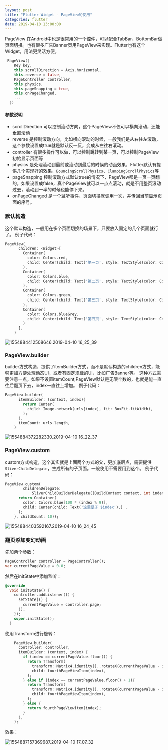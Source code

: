 ```yaml
---
layout: post
title: "Flutter Widget - PageView的使用"
categories: flutter
date: 2019-04-10 13:00:00
---
```


PageView 在Android中也是很常用的一个控件，可以配合TabBar、BottomBar做页面切换。也有很多广告Banner页用PageView来实现。Flutter也有这个Widget，用法更灵活方便。


```dart
 PageView({
    Key key,
    this.scrollDirection = Axis.horizontal,
    this.reverse = false,
    PageController controller,
    this.physics,
    this.pageSnapping = true,
    this.onPageChanged,
    ...
  }) 
```
#### 参数说明
* scrollDirection 可以控制滚动方向，这个PageView不仅可以横向滚动，还能垂直滚动
* reverse 是控制滚动方向，比如横向滚动的时候，一般我们是从右往左滚动，这个参数设置成true就是默认反一反，变成从左往右滚动。
* controller 有很多操作可以做，可以控制跳转到某一页，可以控制PageView初始显示页面等
* physics 是处理滚动到最前或滚动到最后的时候的动画效果，Flutter默认有提供几个实现好的效果，`BouncingScrollPhysics`、`ClampingScrollPhysics`等
* pageSnapping 控制滚动方式默认true的情况下，PageView都是一页一页翻的，如果设置成false，真个PageView就可以一点点滚动，就是不用整页滚动过去，滚动到一半的时候也能停下来。
* onPageChanged 是一个监听事件，页面切换就调用一次，并传回当前显示页面的序号。

### 默认构造

这个默认构造，一般用在多个页面切换的场景下，只要放入固定的几个页面就行了。
例子代码：

```dart
PageView(
      children: <Widget>[
        Container(
          color: Colors.red,
          child: Center(child: Text('第一页', style: TextStyle(color: Colors.white),),),
        ),
        Container(
          color: Colors.blue,
          child: Center(child: Text('第二页', style: TextStyle(color: Colors.white),),),
        ),
        Container(
          color: Colors.green,
          child: Center(child: Text('第三页', style: TextStyle(color: Colors.white),),),
        ),
        Container(
          color: Colors.blueGrey,
          child: Center(child: Text('第四页', style: TextStyle(color: Colors.white),),),
        )
      ],
    )
```
![1554884412508646.2019-04-10 16_25_39](http://img.muliba.net/2019-04-10-1554884412508646.2019-04-10%2016_25_39.gif)


### PageView.builder
builder方式构造，提供了itemBuilder方式，而不是默认构造的children方式，能够更加方便处理动态UI，或者有固定规律的UI，比如广告Banner等。
这种方式需要注意一点，如果不设置itemCount,PageView默认是无限个数的，也就是能一直往后翻页下去，index一直往上增加。
例子代码：

```dart
PageView.builder(
      itemBuilder: (context, index){
        return Center(
          child: Image.network(urls[index], fit: BoxFit.fitWidth),
        );
      },
      itemCount: urls.length,
    )
```
![1554884372282330.2019-04-10 16_22_37](http://img.muliba.net/2019-04-10-1554884372282330.2019-04-10%2016_22_37.gif)


### PageView.custom
custom方式构造，这个其实就是上面两个方式的父，更加底层点，需要提供`SliverChildDelegate`，生成所有的子页面。一般使用不需要用到这个。
例子代码：

```dart
PageView.custom(
        childrenDelegate:
            SliverChildBuilderDelegate((BuildContext context, int index) {
      return Container(
        color: Colors.blue[100 * (index % 9)],
        child: Center(child: Text('这里是子 $index'),) ,
      );
    }, childCount: 10));
```
![1554884403592167.2019-04-10 16_24_45](http://img.muliba.net/2019-04-10-1554884403592167.2019-04-10%2016_24_45.gif)



### 翻页添加变幻动画
先加两个参数：

```dart
PageController controller = PageController();
var currentPageValue = 0.0;
```
然后在initState中添加监听：

```dart
@override
  void initState() {
    controller.addListener(() {
      setState(() {
        currentPageValue = controller.page;
      });
    });
    super.initState();
  }
```
使用Transform进行旋转：

```dart
    PageView.builder(
      controller: controller,
      itemBuilder: (context, index) {
        if (index == currentPageValue.floor()) {
          return Transform(
            transform: Matrix4.identity()..rotateX(currentPageValue - index),
            child: fourthPageViewItem(index),
          );
        } else if (index == currentPageValue.floor() + 1){
          return Transform(
            transform: Matrix4.identity()..rotateX(currentPageValue - index),
            child: fourthPageViewItem(index),
          );
        } else {
          return fourthPageViewItem(index);
        }
      },
    );
```
效果：

![1554887157369687.2019-04-10 17_07_32](http://img.muliba.net/2019-04-10-1554887157369687.2019-04-10%2017_07_32.gif)